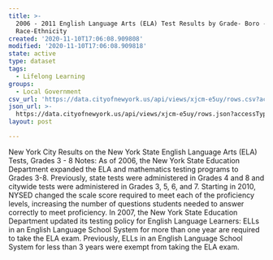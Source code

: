 ```yaml
---
title: >-
  2006 - 2011 English Language Arts (ELA) Test Results by Grade- Boro - by
  Race-Ethnicity
created: '2020-11-10T17:06:08.909808'
modified: '2020-11-10T17:06:08.909818'
state: active
type: dataset
tags:
  - Lifelong Learning
groups:
  - Local Government
csv_url: 'https://data.cityofnewyork.us/api/views/xjcm-e5uy/rows.csv?accessType=DOWNLOAD'
json_url: >-
  https://data.cityofnewyork.us/api/views/xjcm-e5uy/rows.json?accessType=DOWNLOAD
layout: post

---
```

New York City Results on the New York State English Language Arts (ELA) Tests, Grades 3 - 8
Notes:
As of 2006, the New York State Education Department expanded the ELA and mathematics testing programs to Grades 3-8. Previously, state tests were administered in Grades 4 and 8 and citywide tests were administered in Grades 3, 5, 6, and 7.
Starting in 2010, NYSED changed the scale score required to meet each of the proficiency levels, increasing the number of questions students needed to answer correctly to meet proficiency.
In 2007, the New York State Education Department updated its testing policy for English Language Learners: ELLs in an English Language School System for more than one year are required to take the ELA exam. Previously, ELLs in an English Language School System for less than 3 years were exempt from taking the ELA exam.
